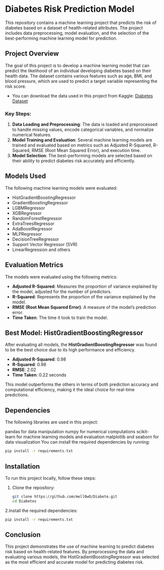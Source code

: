 # Diabetes Risk Prediction Model

This repository contains a machine learning project that predicts the risk of diabetes based on a dataset of health-related attributes. The project includes data preprocessing, model evaluation, and the selection of the best-performing machine learning model for prediction.

## Project Overview

The goal of this project is to develop a machine learning model that can predict the likelihood of an individual developing diabetes based on their health data. The dataset contains various features such as age, BMI, and blood pressure, which are used to predict a target variable representing the risk score.
- You can download the data used in this project from Kaggle: [Diabetes Dataset](https://www.kaggle.com/datasets/mathchi/diabetes-data-set)

### Key Steps:
1. **Data Loading and Preprocessing**: The data is loaded and preprocessed to handle missing values, encode categorical variables, and normalize numerical features.
2. **Model Training and Evaluation**: Several machine learning models are trained and evaluated based on metrics such as Adjusted R-Squared, R-Squared, RMSE (Root Mean Squared Error), and execution time.
3. **Model Selection**: The best-performing models are selected based on their ability to predict diabetes risk accurately and efficiently.

## Models Used

The following machine learning models were evaluated:

- HistGradientBoostingRegressor
- GradientBoostingRegressor
- LGBMRegressor
- XGBRegressor
- RandomForestRegressor
- ExtraTreesRegressor
- AdaBoostRegressor
- MLPRegressor
- DecisionTreeRegressor
- Support Vector Regressor (SVR)
- LinearRegression and others

## Evaluation Metrics

The models were evaluated using the following metrics:

- **Adjusted R-Squared**: Measures the proportion of variance explained by the model, adjusted for the number of predictors.
- **R-Squared**: Represents the proportion of the variance explained by the model.
- **RMSE (Root Mean Squared Error)**: A measure of the model’s prediction error.
- **Time Taken**: The time it took to train the model.

## Best Model: HistGradientBoostingRegressor

After evaluating all models, the **HistGradientBoostingRegressor** was found to be the best choice due to its high performance and efficiency.

- **Adjusted R-Squared**: 0.98
- **R-Squared**: 0.98
- **RMSE**: 2.02
- **Time Taken**: 0.22 seconds

This model outperforms the others in terms of both prediction accuracy and computational efficiency, making it the ideal choice for real-time predictions.


## Dependencies
The following libraries are used in this project:

pandas for data manipulation
numpy for numerical computations
scikit-learn for machine learning models and evaluation
matplotlib and seaborn for data visualization
You can install the required dependencies by running:
  ```bash
  pip install -r requirements.txt
```


## Installation

To run this project locally, follow these steps:


1. Clone the repository:
   ```bash
   git clone https://github.com/mell0wO/Diabete.git
   cd Diabetes

2.Install the required dependencies:

  ```bash
  pip install -r requirements.txt
  ```

## Conclusion
This project demonstrates the use of machine learning to predict diabetes risk based on health-related features. By preprocessing the data and evaluating various models, the HistGradientBoostingRegressor was selected as the most efficient and accurate model for predicting diabetes risk.



